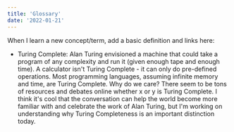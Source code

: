 ```yaml
---
title: 'Glossary'
date: '2022-01-21'
---
```


When I learn a new concept/term, add a basic definition and links here:

- Turing Complete: Alan Turing envisioned a machine that could take a program of any complexity and run it (given enough tape and enough time). A calculator isn't Turing Complete - it can only do pre-defined operations. Most programming languages, assuming infinite memory and time, are Turing Complete. Why do we care? There seem to be tons of resources and debates online whether x or y is Turing Complete. I think it's cool that the conversation can help the world become more familiar with and celebrate the work of Alan Turing, but I'm working on understanding why Turing Completeness is an important distinction today.
